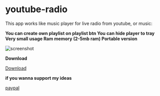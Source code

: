 # youtube-radio
This app works like music player for live radio from youtube, or music:

**You can create own playlist on playlist btn
You can hide player to tray 
Very small usage Ram memory (2-5mb ram)
Portable version** 

![screenshot](https://srv44196.seohost.com.pl/screen.png)

**Download**

[Download](https://srv44196.seohost.com.pl/youtube-radio-1-0.exe)

**if you wanna support my ideas**

[paypal](https://paypal.me/multic0lor)

